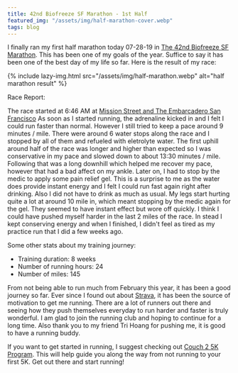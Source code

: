 ```yaml
---
title: 42nd Biofreeze SF Marathon - 1st Half
featured_img: "/assets/img/half-marathon-cover.webp"
tags: blog
---
```


I finally ran my first half marathon today 07-28-19 in [The 42nd Biofreeze SF Marathon](https://www.thesfmarathon.com/). This has been one of my goals of the year. Suffice to say it has been one of the best day of my life so far. Here is the result of my race:

{% include lazy-img.html src="/assets/img/half-marathon.webp" alt="half marathon result" %}

Race Report:

The race started at 6:46 AM at [Mission Street and The Embarcadero San Francisco](https://www.google.com/maps/place/USA/@37.793712,-122.3926053,17z/data=!3m1!4b1!4m2!3m1!1s0x80858065c94cb613:0x1471cf17c56982b1)
As soon as I started running, the adrenaline kicked in and I felt I could run faster than normal. However I still tried to keep a pace around 9 minutes / mile.  There were around 6 water stops along the race and I stopped by all of them and refueled with eletrolyte water. The first uphill around half of the race was longer and higher than expected so I was conservative in my pace and slowed down to about 13:30 minutes / mile. Following that was a long downhill which helped me recover my pace, however that had a bad affect on my ankle. Later on, I had to stop by the medic to apply some pain relief gel. This is a surprise to me as the water does provide instant energy and I felt I could run fast again right after drinking. Also I did not have to drink as much as usual. My legs start hurting quite a lot at around 10 mile in, which meant stopping by the medic again for the gel. They seemed to have instant effect but wore off quickly.  I think I could have pushed myself harder in the last 2 miles of the race. In stead I kept conserving energy and when I finished, I didn't feel as tired as my practice run that I did a few weeks ago.

Some other stats about my training journey:
* Training duration: 8 weeks
* Number of running hours: 24
* Number of miles: 145 

From not being able to run much from February this year, it has been a good journey so far. Ever since I found out about [Strava](https://www.strava.com/athletes/39726096), it has been the source of motivation to get me running. There are a lot of runners out there and seeing how they push themselves everyday to run harder and faster is truly wonderful. I am glad to join the running club and hoping to continue for a long time. Also thank you to my friend Tri Hoang for pushing me, it is good to have a running buddy.

If you want to get started in running, I suggest checking out [Couch 2 5K Program](https://www.c25k.com/). This will help guide you along the way from not running to your first 5K. Get out there and start running!